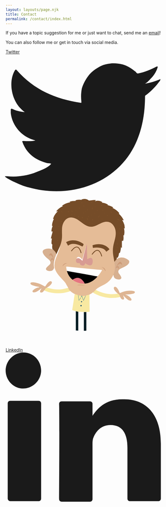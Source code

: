```yaml
---
layout: layouts/page.njk
title: Contact
permalink: /contact/index.html
---
```

If you have a topic suggestion for me or just want to chat, send me an [email](mailto:frontrowgreg@gmail.com)!

You can also follow me or get in touch via social media.
<div class="social-icons">
<a href="https://twitter.com/FrontRowGreg" rel="external" class="[ none ]">Twitter <svg xmlns="http://www.w3.org/2000/svg" viewBox="0 -2 33.4 29.5" overflow="visible"><path d="M33.3 3.3c-1.1.5-2.2.8-3.4 1 .5-.1 1.3-1.1 1.7-1.5.5-.6.9-1.3 1.1-2 0-.1.1-.1 0-.2h-.2c-1.3.7-2.6 1.2-4 1.5-.1 0-.2 0-.3-.1-.1-.1-.2-.3-.4-.4-.6-.5-1.2-.9-1.9-1.2-.9-.4-2-.5-3-.5-1 .1-2 .3-2.8.8-.9.5-1.7 1.1-2.3 1.9-.6.8-1.1 1.7-1.4 2.7-.2 1-.2 1.9-.1 2.9 0 .2 0 .2-.1.2-5.5-.8-10.1-2.8-13.8-7-.2-.2-.2-.2-.4 0-1.5 2.5-.7 6.4 1.3 8.3.3.3.5.5.8.7-.1 0-1.5-.1-2.7-.7-.2-.1-.2 0-.3.1v.8c.3 2.5 2 4.7 4.4 5.6l.9.3c-.5.1-1.1.2-2.6.1-.2 0-.3.1-.2.2 1.1 3.1 3.6 4.1 5.5 4.6.2 0 .5 0 .7.1-.6.9-2.7 1.6-3.7 2-1.8.6-3.8.9-5.7.7h-.5c-.1.1 0 .1.1.2.4.3.8.5 1.2.7 1.2.6 2.5 1.2 3.8 1.5 6.8 1.9 14.5.5 19.6-4.6 4-4 5.4-9.5 5.4-15 0-.2.3-.3.4-.4 1-.8 1.9-1.7 2.7-2.8.2-.2.2-.4.2-.5.1-.1.1-.1 0 0z" fill="currentcolor"></path></svg></a><svg id="avatar" class="contact" xmlns="http://www.w3.org/2000/svg" viewBox="0 0 558.89 558.89" style="right: 0%;"><defs><style>.cls-1{fill:#3d6d98}.cls-2{fill:#275d8c}.cls-3{fill:#0f4b7f}.cls-4{fill:#0f4b80}.cls-5{fill:#6198bf}.cls-opacity{opacity:0}.cls-6{fill:#754c28}svg .cls-7{fill:#f8e9a1!important}svg.light .cls-7{fill:#374785!important}.cls-8{fill:#081e25}.cls-9{fill:#5d5a58}.cls-10{fill:#e5bc97}.cls-11{fill:#d7b090}.cls-12{fill:#deb593}.cls-13{fill:#fefefe}.cls-14{fill:#94a4ae}.cls-15{fill:#84a1b3}.cls-16{fill:#915c33}.cls-17{fill:#8f5b32}.cls-18{fill:#905c32}.cls-19{fill:#905c33}.cls-20{fill:#8d5a31}.cls-21{fill:#8e5a31}.cls-22{fill:#8a5930}.cls-23{fill:#925d33}.cls-24{fill:#8d5a32}.cls-25{fill:#8e5b32}.cls-26{fill:#8e5a32}.cls-27{fill:#8c5931}.cls-28{fill:#6996b4}.cls-29{fill:#88572f}.cls-30{fill:#f0e7df}.cls-31{fill:#8a5830}.cls-32{fill:#8a5831}.cls-33{fill:#885730}.cls-34{fill:#895830}.cls-35{fill:#8b5930}.cls-36{fill:#87572f}.cls-37{fill:#8b5931}.cls-38{fill:#935d34}.cls-39{fill:#678191}.cls-40{fill:#0e5c8a}.cls-41{fill:#0e5c89}svg.light .cls-40,svg.light .cls-42,svg.light .cls-56{fill:#f8e9a1!important}.cls-42{fill:#094369}.cls-43{fill:#d89b93}.cls-44{fill:#e67581}.cls-45{fill:#fefdfd}.cls-46{fill:#cd9b78}.cls-47{fill:#ce9d7a}.cls-48{fill:#f2ded6}.cls-49{fill:#f5e7e2}.cls-50{fill:#d7a985}.cls-51{fill:#faf4f1}.cls-52{fill:#ebcec3}.cls-53{fill:#faf4f3}.cls-54{fill:#d8ab87}.cls-55{fill:#cc9b78}.cls-56{fill:#094268}</style></defs><g id="items"><g id="avatarPaths"><g class="leftArm" style="transform-origin: 0px 0px 0px;" data-svg-origin="233.05999755859375 342.9496307373047" transform="matrix(1,0,0,1,0,0)"><path class="cls-7" d="M148.71,344c-5.65,1.21-7.65,6-10.13,10.32a105,105,0,0,0,30,8.83,133.74,133.74,0,0,0,62-5.38,5.08,5.08,0,0,0,2.48-1.16c-3.37-3.29-5.49-7.43-7.88-11.39A183.3,183.3,0,0,1,203,350a112.39,112.39,0,0,1-45.75-3.39C154.37,345.79,151.55,344.88,148.71,344Z"></path><path class="cls-12" d="M121.27,343.09a36,36,0,0,0-22.46,10.53c-1.59,1.57-2.92,3.41-1.68,5.68s3.56,2.16,5.68,2c7.88-.77,13.82-5.55,20-9.85,2-1.37,3.84-2.91,5.76-4.38a.44.44,0,0,1,.68.1c.11.15.05.32-.11.47-1.84,3-4.19,5.69-5.06,9.23-.82,3.31.57,5.23,4,5.25,3.83,0,6.29-2.4,8.55-5.07.72-.85,1.33-1.78,2-2.67,1.71-.72,2.07-2.52,3-3.84,1.63-2.25,3-4.66,6.06-5.35a1.26,1.26,0,0,0,1.06-1.13c5.9-3.27,11.28-7.16,15.37-12.63a14.14,14.14,0,0,0,1.08-1.61c1.86-3.28,1.88-5.44.11-7.15s-5.09-1.92-7.8-.18c-5.28,3.4-8.86,8.41-12.16,13.61-3,4.73-3,4.87-7.66,2.12-8.77-5.18-17.88-9.48-28-11.44-4.93-1-9.87-1.83-14.91-1.45-2.21.17-4.88.21-5.48,2.87-.56,2.51,1.16,4.29,3.2,5.69a22.92,22.92,0,0,0,5.29,2.47,123.85,123.85,0,0,0,23.47,5.79c.7.56,1.6.51,2.39.82C122.84,342.76,122,342.39,121.27,343.09Z"></path></g><g id="shirt"><g class="leftLeg"><path class="cls-8" d="M290.61,432h-5.29c-3.66,0-3.66,0-3.66,3.55V499.6c2.23,0,4.46-.1,6.68,0,1.93.12,2.31-.7,2.3-2.44-.07-10.13,0-20.25,0-30.38Z"></path></g><g class="rightLeg"><path class="cls-8" d="M261.58,499q0-33,.05-66.07c0-2-.54-3.08-2.72-3.25s-4.18-.7-6.27-1.06q0,34.91.05,69.83Z"></path></g><path class="cls-7" d="M291.22 432.05 c 2.86 -0.2 5.73 -0.58 8.6 -0.56 c 2.15 0 2.61 -0.82 2.58 -2.81 c -0.25 -16.24 -0.4 -32.49 -0.57 -48.73 c 0 -3.53 0 -7.06 -0.05 -10.59 a 1.08 1.08 0 0 0 -1 -0.38 c -4.11 1.28 -8.42 1.82 -12.46 3.35 c -2.58 4.74 -4.26 9.89 -6.63 14.73 a 22.7 22.7 0 0 1 -1.31 2.73 c -1.41 -4.25 -3 -8.19 -4.3 -12.24 c -0.33 -1 -0.52 -2.41 -1.86 -2.52 c -1.17 -0.1 -1.57 1.15 -2.11 2 s -0.95 1.6 -1.48 2.37 c -1.86 3.5 -4 6.86 -6.27 10.61 c -0.83 -5 -1.4 -9.61 -2.08 -14.22 a 16.09 16.09 0 0 0 -1.11 -4.83 c -4 -1.85 -8 -3.52 -12.44 -3.75 q -2.67 17 -5.34 34.08 c -1.16 7.42 -2.32 14.84 -3.54 22.25 c -0.26 1.53 0.56 2 1.74 2.26 l 11 2.87 c 1.17 1.28 2.8 1.32 4.33 1.62 c 3.39 0.67 3.68 1 30.08 1.71 Z"></path><path class="cls-opacity hide" d="M281.12,499.61c0-21.49,0-43,0-64.46,0-2.17-.19-3.19-2.88-3.34a90.51,90.51,0,0,1-14.11-1.38c-2-.44-2.05.74-2,2.21,0,9.67,0,19.34,0,29v37.39C268.43,500.19,274.79,499.4,281.12,499.61Z"></path></g><g class="rightArm"><path class="cls-12" d="M412.41,378.26c.92,1.49,1.8,3,2.77,4.47a9.78,9.78,0,0,0,4.53,4c1.86.73,3.84,1.15,5.55-.23s1.3-3.37.89-5.18c-.73-3.25-2.24-6.22-3.17-9.56,1.56,1.64,3.21,3.21,4.67,4.93a73.45,73.45,0,0,0,12,10.78,19.15,19.15,0,0,0,7.88,3.39c1.93.38,3.79.4,5.06-1.29s.63-3.66-.44-5.2a36.33,36.33,0,0,0-12.68-11.52,47.78,47.78,0,0,0-9.59-3.8c4.81-.15,9.6-.44,14.39-.73a83.73,83.73,0,0,0,14-2,15.66,15.66,0,0,0,3.66-1.31c1.87-1,3.56-2.36,3.46-4.66s-2.22-3.06-4.09-3.59c-6.65-1.88-13.45-1.51-20.21-1-9.64.74-18.74,3.69-27.56,7.49-2.17.94-2.91.14-3.64-1.71-2.32-5.89-4.78-11.71-9.07-16.53a10.45,10.45,0,0,0-4.71-3.31c-4.33-1.3-7.51,1.72-6.38,6.09,1,3.79,3.28,6.88,5.7,9.81A61,61,0,0,0,404,366a1.59,1.59,0,0,0,.87,1.33c3.77,1.67,4.85,5.24,6.15,8.65A4.66,4.66,0,0,0,412.41,378.26Z"></path><path class="cls-7" d="M412.41,378.26c-1.49-5-3-10-8.43-12.29a114.7,114.7,0,0,1-25.23,1.82c-15.34-.4-29.87-4.25-43.87-10.35a104,104,0,0,1-10.71-5.37l-10.25,9.55c3.05,2.81,6.86,4.38,10.51,6.15a135.32,135.32,0,0,0,49.87,13.57,130.76,130.76,0,0,0,35.37-2.66C410.57,378.5,411.5,378.4,412.41,378.26Z"></path></g><g class="hair"><path class="cls-6" d="M399.52,242.18c.47-2.15.93-4.3,1.4-6.48,2.38,1.67,2.4,1.68,3.72-1A34.06,34.06,0,0,0,408,222.09c0-.75-.32-1.66,1-1.88,2.13-.35,3-2,3.52-3.88a86.39,86.39,0,0,0,2.82-17.3c.72,0,.75.7,1.15,1s.9,1.12,1.6.91.53-1.12.53-1.71c0-6.05,0-12.1,0-18.15a17.41,17.41,0,0,1,.62-5.79c3.13,1.76,3.9,1.49,4.61-2.17,1.12-5.7.81-11.45-.09-17.47l2.35,1.51c2.34-9.1,2-18-.05-27.23l2.77,2.16c.26-5-.73-9.57-1.41-14.16a68.07,68.07,0,0,0-7.77-17.11c2.15,0,3.54,1.25,5.69,1.78a67.83,67.83,0,0,0-18.18-24.53c2.92-1.31,2.88-1.28.75-3.58a72.36,72.36,0,0,0-22.77-16.72c-.14-.07-.21-.29-.33-.46.83-.57,2-.22,2.81-1.25-6.36-4.43-13.53-6.84-21.26-8.62L368.93,46a48.68,48.68,0,0,0-23.52-7.6c.95-.64,2.28-.16,3.15-1.39-8.48-5.36-17.32-7.15-27.11-3.16.76-2.08,2.45-2.76,4.12-3.87-5.13-1.47-10.05-.33-14.92-.13a76.52,76.52,0,0,0-9.37,1.22c-1.34.22-2-.64-2.92-1.26-7.61-5.29-15.83-5.72-24.44-3-.4.13-1.07.18-.81.79.12.28.79.33,1.21.48a1.79,1.79,0,0,0,1.26.78,10.31,10.31,0,0,1-1.73-.23,52.72,52.72,0,0,0-20.44,1c-2.44.64-2.45.62-.46,2.84-7.94-.31-15.52.12-23.19,2.86l3.38,1.8c-2.45.58-4.43,1-6.4,1.52a70.25,70.25,0,0,0-20.9,9c-2.77,1.76-2.76,1.78,0,3.69a66,66,0,0,0-24.27,19l6.38-.7a65.43,65.43,0,0,0-13.53,17.54l-3.06,7.76c-.31.79-.74,1.75-.19,2.39s1.39-.58,2.45-.27a61.34,61.34,0,0,0-5.73,15.77,44.89,44.89,0,0,0-.92,8c0,2.24,0,2.24,2.6,1.18-2.06,5.07-3.81,10-4.4,15.26-.08.73-.22,1.47-.23,2.21,0,3.61.71,4.1,4.51,2.48-.79,3.11-1.47,5.91-2.2,8.7-1.21,4.57-2.78,9.05-3.57,13.73-.18,1-1.08,2.3-.1,3.13s1.76-.68,3-.72A118.17,118.17,0,0,0,165,183.17c0,2.25.31,4.33,2.45,5.54,1.18.67.66,1.5.55,2.39-.66,5.28-.84,10.55.88,15.71l.32.14a4.79,4.79,0,0,0,1.56-.41c.4.39.06.83.08,1.24a2,2,0,0,0,.12.77c2.35,2.6,5.26,4.65,7.14,7.71a34.71,34.71,0,0,1,3.1,5.88c.33.85.31,2.15,1.79,2.07,2.59-3.23,3.62-7.25,5.37-10.91,2.63-5.51,5.24-11.05,7.41-16.78a25,25,0,0,0,1.3-3.23,94,94,0,0,0,6.45-25.93,34,34,0,0,0,.19-3.91c0-10-.21-19.93.06-29.89.28-10.63,2.94-20.62,9.54-29.25,5.59-7.31,13-11.53,22.2-11.64,7.42-.09,14.21,2.62,20.64,6.2,7.35,4.09,13.8,9.48,20.54,14.46a84.86,84.86,0,0,0,16.06,9.55c10.6,4.7,21.19,4,31.72-.33,6.55-2.71,12.73-6.19,19.11-9.23,6.19-3,12.6-5.26,19.55-5.18,11.82.15,20.67,5.57,26.37,15.89,6.59,11.94,7.71,24.68,5.08,37.91-1.84,9.32-4.35,18.49-6.61,27.71-3.5,14.22-3.06,28.42-.49,42.66,1.06,5.87,2.11,11.73,3.22,17.59,1.35,2.12,1.73,2.21,3,.38a37.87,37.87,0,0,1,4.87-6C399.08,243.74,399.74,243.15,399.52,242.18Z"></path><path class="cls-9" d="M273.85,28.6c.67.69,1.46.6,2.64.28l-2.17-.83Z"></path><path class="cls-16" d="M339.27,83.05a33.75,33.75,0,0,0-6.93,11.59C334.63,90.76,337,86.92,339.27,83.05Z"></path><path class="cls-17" d="M278.82,40.09a26,26,0,0,0-8.92-1.78A26,26,0,0,0,278.82,40.09Z"></path><path class="cls-18" d="M410.18,101.88l-7.66-4.74-.4.65,7.67,4.78Z"></path><path class="cls-19" d="M311.55,56.84v9.65a77.88,77.88,0,0,1,1-9.6Z"></path><path class="cls-20" d="M364.3,54.08c2.62.91,5.07,2.35,7.93,2.22A21.06,21.06,0,0,0,364.3,54.08Z"></path><path class="cls-18" d="M296,100.2q-1.51-3.84-3.05-7.67c0,2.93,1.46,5.28,2.26,7.9Z"></path><path class="cls-17" d="M377.55,71.71l6.31,3.17a10.84,10.84,0,0,0-6.05-3.83Z"></path><path class="cls-16" d="M314.22,33.9l-7,4.23.35.59,7.1-4.22Z"></path><path class="cls-21" d="M283.34,30.75a9.23,9.23,0,0,0,7,2.19Z"></path><path class="cls-19" d="M222.71,69.34a7.59,7.59,0,0,0,6.54,3C227.2,71.1,224.55,71,222.71,69.34Z"></path><path class="cls-17" d="M400.34,196.81a7.29,7.29,0,0,0,3.68,5.51Z"></path><path class="cls-16" d="M343,49.13l6.8,1.23A8.65,8.65,0,0,0,343,49.13Z"></path><path class="cls-22" d="M282.87,105.5c-.93,1.65-.51,3.41-.63,5.57C284,109.09,283.25,107.27,282.87,105.5Z"></path><path class="cls-20" d="M267.11,60.07c-1.22-2.39-3.19-3-4.73-4.18C263.52,57.44,264.48,59.15,267.11,60.07Z"></path><path class="cls-18" d="M396.53,206.16c.85,2.11,1.45,4.32,3.28,5.8A14.9,14.9,0,0,0,396.53,206.16Z"></path><path class="cls-19" d="M413.29,136.47c-1.42-2-2.35-4.35-4.5-5.78C410.25,132.66,411.06,135.09,413.29,136.47Z"></path><path class="cls-17" d="M197.92,107.87a14.1,14.1,0,0,0,4.92-2.44l-.31-.62-4.92,2.41Z"></path><path class="cls-20" d="M297.32,85.88c0,2.16.1,4.11,2,5.38Z"></path><path class="cls-17" d="M241.65,71.15c-1.24-1.65-3-2.46-5.43-3.38C237.77,70.09,240,70.19,241.65,71.15Z"></path><path class="cls-23" d="M273.75,89.75A52,52,0,0,1,278,95.43C277.74,93,276.8,91.72,273.75,89.75Z"></path><path class="cls-24" d="M312.12,102.92c1.49-1.41,1.29-3.38,1.8-5.14C312.32,99.13,312.5,101.1,312.12,102.92Z"></path><path class="cls-17" d="M260.74,86.57c1,1.59,1.75,3.42,3.73,4.62C263.94,88.83,262.28,87.74,260.74,86.57Z"></path><path class="cls-16" d="M369,87.48a8.55,8.55,0,0,0-5.44-3.64Z"></path><path class="cls-23" d="M411.59,151c-1-1.81-1.65-3.86-3.35-5.19A11.27,11.27,0,0,0,411.59,151Z"></path><path class="cls-16" d="M403.55,190.16c0-2.15-1.1-3.78-2-5.53l-.62.28Z"></path><path class="cls-17" d="M295.7,66.82a7.93,7.93,0,0,0-1.57-5A8.27,8.27,0,0,0,295.7,66.82Z"></path><path class="cls-16" d="M324.76,52.24a11.69,11.69,0,0,0-4.14,4.12Z"></path><path class="cls-25" d="M193.52,123.29c-1.51.54-3.23.6-4.86,2.37A8.49,8.49,0,0,0,193.52,123.29Z"></path><path class="cls-26" d="M251.27,83.84c-1.2-1.1-2.17-2.44-3.94-2.73C248.71,82,249.35,83.73,251.27,83.84Z"></path><path class="cls-26" d="M283.1,52c-.84-1.51-2.45-1.72-3.81-2.37A5.19,5.19,0,0,0,283.1,52Z"></path><path class="cls-23" d="M169.83,120.35l2.3-4.57A5.62,5.62,0,0,0,169.83,120.35Z"></path><path class="cls-27" d="M235.08,81c1.35.61,2.61,1.47,4.34,1C238.09,80.64,236.45,81.29,235.08,81Z"></path><path class="cls-27" d="M192.77,78.79c-1.67-1.42-3.24-.93-4.65-1.22C189.31,78.55,190.68,78.86,192.77,78.79Z"></path><path class="cls-21" d="M199.8,70.44c1.35,1.64,2.61,2,4.3,2.67C203.09,71.28,201.79,71,199.8,70.44Z"></path><path class="cls-25" d="M185.37,176.63c1.88-1,2.18-2.33,2.87-4C186.38,173.56,186.24,175,185.37,176.63Z"></path><path class="cls-16" d="M402.8,80.68l-3.19-2.31C400.26,79.82,401.09,81,402.8,80.68Z"></path><path class="cls-17" d="M167.41,161.05c1-1,1.34-2.27,1.73-4.2C167.6,158.26,167.57,159.67,167.41,161.05Z"></path><path class="cls-20" d="M272.84,100.48c.44,1.09.88,2.18,1.33,3.27l.67-.25C274.44,102.4,274.5,101.12,272.84,100.48Z"></path><path class="cls-21" d="M330.9,65.74c-1.27.55-1.61,1.61-2.08,3.05C330.56,68.13,330.53,66.78,330.9,65.74Z"></path><path class="cls-26" d="M214.16,84.09c1.12.13,2.17,1.33,3.75.48C216.68,83.43,215.39,84.07,214.16,84.09Z"></path><path class="cls-18" d="M412.37,120.53l3.21,2.44c-.47-1.34-1.65-2.12-2.7-3Z"></path><path class="cls-19" d="M409.19,172.48c-.4,1.57.76,2.3,1.8,3.13Z"></path><path class="cls-25" d="M335.87,106a3.75,3.75,0,0,0-2.63-2.55C333.77,105,335,105.31,335.87,106Z"></path><path class="cls-17" d="M312,111.7a4.67,4.67,0,0,0-1.16,3.32A3.23,3.23,0,0,0,312,111.7Z"></path><path class="cls-19" d="M180.45,137.88a7.71,7.71,0,0,0-1.67,4.19C179.87,140.64,180.48,139.77,180.45,137.88Z"></path><path class="cls-28" d="M168.79,206.78a4.05,4.05,0,0,0,2.23,1.27l.06-.13a2.35,2.35,0,0,0,0-2.23Z"></path><path class="cls-20" d="M169.37,173a7,7,0,0,0-1.64,3.86C169.07,175.72,169.21,174.78,169.37,173Z"></path><path class="cls-25" d="M320.35,74.63a3.74,3.74,0,0,0,.72,3.31C321.74,76.51,320.69,75.66,320.35,74.63Z"></path><path class="cls-25" d="M191,137.45a5.54,5.54,0,0,0-2.31,3C190.06,139.42,190.89,139,191,137.45Z"></path><path class="cls-29" d="M354.73,76.34a1.86,1.86,0,0,0,2.06-.07c0-.18,0-.44-.1-.49C355.89,75.34,355.17,75.32,354.73,76.34Z"></path><path class="cls-17" d="M203.09,61.72a5.64,5.64,0,0,0,3.52-1.1C205.2,60.21,204.41,60.71,203.09,61.72Z"></path><path class="cls-24" d="M178.34,88.41a3.21,3.21,0,0,0-1,3.32C178.17,90.89,178.25,89.94,178.34,88.41Z"></path><path class="cls-29" d="M201,94.74c.61,1,1.31,1,2.28.47C202.62,94.26,201.9,94.39,201,94.74Z"></path><path class="cls-25" d="M403.82,108.84c-.4-1.77-1.46-2.1-2.19-2.73C401.76,107.28,402.62,107.78,403.82,108.84Z"></path><path class="cls-16" d="M181.9,156.11l-1.57,3.21A2.84,2.84,0,0,0,181.9,156.11Z"></path><path class="cls-30" d="M195.18,196.22c.16.38.32.75.49,1.12.48-1.27,1.49-2.47.56-4Z"></path><path class="cls-31" d="M332.55,37c-.35,0-.8,0-.79.52s.44.51.79.51.8,0,.8-.51S332.92,37,332.55,37Z"></path><path class="cls-26" d="M195.27,162.29c-1.41.48-1.41,1.36-1.88,2.1C194.8,164.4,194.83,163.5,195.27,162.29Z"></path><path class="cls-32" d="M351.66,65.63a2,2,0,0,0-2.48.71A2,2,0,0,0,351.66,65.63Z"></path><path class="cls-26" d="M260.44,73c-.16-.78-.32-1.61-1.43-1.76C258.93,72.38,259.73,72.68,260.44,73Z"></path><path class="cls-24" d="M186.88,87.09c.5,1,1.26.64,2,.39C188.33,87,187.85,86.37,186.88,87.09Z"></path><path class="cls-21" d="M254.27,66.9c-.37-1.29-1.09-1.5-2.08-1.76C252.41,66.47,253.25,66.5,254.27,66.9Z"></path><path class="cls-16" d="M192.31,149a3.14,3.14,0,0,0-1.54,2.27A2.38,2.38,0,0,0,192.31,149Z"></path><path class="cls-19" d="M300.49,109.45c-1.16.62-.94,1.49-.7,3C300.12,111,300.31,110.24,300.49,109.45Z"></path><path class="cls-25" d="M281.63,77.08c-.3-1.24-.47-2-1.36-2.38C279.76,75.85,280.53,76.32,281.63,77.08Z"></path><path class="cls-18" d="M348.43,99.07c-.13-1.06-.83-1.53-1.85-2.33A2.91,2.91,0,0,0,348.43,99.07Z"></path><path class="cls-23" d="M185.09,102c1.2.49,1.66,0,2.3-.3C186.47,100.78,185.94,101.36,185.09,102Z"></path><path class="cls-33" d="M220.19,48.5c-.22.57.1.68.35.66s.83-.06,1-.28c.27-.39-.08-.7-.48-.69A2.87,2.87,0,0,0,220.19,48.5Z"></path><path class="cls-17" d="M182.51,114.35c-1-.48-1.5,0-2.16.55A1.52,1.52,0,0,0,182.51,114.35Z"></path><path class="cls-34" d="M221,85.66a2,2,0,0,0,1.57,1.43C222.83,85.82,222,85.9,221,85.66Z"></path><path class="cls-35" d="M309.53,82.19l.89,2.56A1.83,1.83,0,0,0,309.53,82.19Z"></path><path class="cls-36" d="M191.42,183.16a1.33,1.33,0,0,0-1.16,1.25c0,.11.5.37.53.34C191.19,184.31,191.72,183.91,191.42,183.16Z"></path><path class="cls-37" d="M399.25,158c0-.38.15-.69.05-.79a4,4,0,0,0-.85-.5c-.07.2-.26.52-.18.6A5.91,5.91,0,0,0,399.25,158Z"></path><path class="cls-16" d="M268.37,98.8c.21-.39.43-.62.39-.77-.09-.31-.25-.73-.49-.84-.58-.25-.52.3-.46.58A4.53,4.53,0,0,0,268.37,98.8Z"></path><path class="cls-23" d="M302.63,111.72l.92-2.73A2,2,0,0,0,302.63,111.72Z"></path><path class="cls-26" d="M196.73,115.69a8.68,8.68,0,0,0-.67,1c-.13.28,0,.59.32.47a1.62,1.62,0,0,0,.73-.69C197.17,116.36,196.93,116.08,196.73,115.69Z"></path><path class="cls-35" d="M194.8,86.32c-.8-.24-1.42-.34-1.59.09-.28.74.3.66.75.49A6.54,6.54,0,0,0,194.8,86.32Z"></path><path class="cls-38" d="M288.41,70.88c.27-.81-.18-1.65-.58-1.6-1,.14-.05.7,0,1.07C287.85,70.53,288.17,70.67,288.41,70.88Z"></path><path class="cls-27" d="M243.82,44.8l.59-.44c-.17-.18-.32-.44-.52-.5s-.36.21-.54.33Z"></path><path class="cls-39" d="M171,205.69c0,.75,0,1.49,0,2.23a2.37,2.37,0,0,0,.39-2.29s-.15-.11-.22-.1S171.11,205.63,171,205.69Z"></path><path class="cls-37" d="M192.6,63.36a5.23,5.23,0,0,0-.48.9c-.12.34.16.55.41.35a2.26,2.26,0,0,0,.48-.91S192.81,63.53,192.6,63.36Z"></path><path class="cls-20" d="M396.81,224c.17.16.33.44.53.46a.35.35,0,0,0,.33-.54c-.11-.21-.39-.33-.6-.48Z"></path><path class="cls-38" d="M169.15,133.53l.33.38a4.45,4.45,0,0,0,.6-.79c.16-.32-.07-.57-.36-.39S169.33,133.26,169.15,133.53Z"></path><path class="cls-16" d="M389.1,111a5.94,5.94,0,0,0,.58-.86,2.41,2.41,0,0,0-.74-.75c-.37-.15-.41.19-.32.46S388.9,110.58,389.1,111Z"></path></g><path class="cls-14" d="M121.27,343.09h3.17c-1.23-.75-2.1-1.18-3.18-1C121.26,342.44,121.27,342.77,121.27,343.09Z"></path><path class="cls-15" d="M129.11,347.6c.46-.4,1.25-.86.61-1.45-.34-.33-.9.39-1.18.88Z"></path><g class="shirtCollarAndButtons"><path class="cls-40" d="M288.41,372.74l-.61.06c-1.11.53-1.46,1.61-1.91,2.64-1.74,4-3.41,8-5.36,12.46-1.44-4.22-2.82-8-4.21-11.84-.62-1.69.74-2,1.51-2.81a16.84,16.84,0,0,0-5-.32,6.28,6.28,0,0,1-1.17,3.51,3.48,3.48,0,0,0-.82,2.75l.25.3c1.61-.95,1.62-3.11,3.39-4.26l5.9,16.47C283.36,384.92,286.32,379,288.41,372.74Z"></path><path class="cls-40" d="M262.74,371.58a2,2,0,0,0-1.75-.42q1.38,10.09,2.77,20.2c2.77-3.93,5.74-7.49,7.32-11.87l0,0c-1.35-.21-1.67.93-2.2,1.73-1.42,2.15-2.64,4.44-4.16,6.86C264.18,382.36,262.79,377.05,262.74,371.58Z"></path><path class="cls-41" d="M269.14,409.37a2.43,2.43,0,0,0,2.49,2.29,2.24,2.24,0,0,0,2.18-2.4,2.07,2.07,0,0,0-2.13-2.35C270.16,406.84,269.31,407.71,269.14,409.37Z"></path><path class="cls-42" d="M271.62,395.14c.37,2.58,1.69,2.3,3.32,1.11a1.54,1.54,0,0,0-.83-2.46C272.84,393.27,272,393.79,271.62,395.14Z"></path><path class="cls-41" d="M271.62,395.14c2.14-1.79,2.81-1.56,3.32,1.11,1.25-1.6.39-2.6-1.11-3S271.38,393.36,271.62,395.14Z"></path><path class="cls-7" d="M262.74,371.58c-2,.49-.64,1.89-.55,2.69.54,4.93,1.28,9.83,2,15.23,3.06-3.26,4.09-7.25,6.84-10a10.45,10.45,0,0,1,2-4.08c.61-.89,1-1.76-.26-2.45Z"></path><path class="cls-7" d="M277.83,373.25c-2.69-.26-3.09.81-2.15,3.2,1.65,4.18,3.06,8.46,4.79,13.31,2.59-6,5-11.49,7.33-17Z"></path><path class="cls-56" d="M271.48,407.57c-.86.3-1.6.66-1.49,1.71a1.45,1.45,0,0,0,1.65,1.44,1.42,1.42,0,0,0,1.44-1.64A1.63,1.63,0,0,0,271.48,407.57Z"></path></g><g class="facialFeatures"><g class="face"><path class="cls-10" d="M288.41,372.74a133.44,133.44,0,0,0,13.37-3.38,53.93,53.93,0,0,0,12.14-7.74c4.36-2.18,7.4-5.76,10.25-9.55A54.73,54.73,0,0,1,338.09,342c8-4.29,16.49-7.73,24-12.86,11.24-7.63,19.85-17.49,25.2-30.07a6.14,6.14,0,0,0,2.46-3.26c4.25-10.7,5.15-21.83,4.18-33.19-.09-1-.22-2-.31-3.05-.28-3.23-.66-6.45-2.4-9.31-1.15-6.77-2.17-13.56-3.45-20.31-3-15.95-1.78-31.6,2.5-47.18,2.72-9.92,5.6-19.86,6.14-30.2.69-13.06-2.06-25.3-10.94-35.3s-20-11.78-32.38-8.44c-6.33,1.7-12.09,4.76-17.89,7.73-6.29,3.22-12.6,6.44-19.56,8-10.71,2.38-20.42-.4-29.61-5.86-8.19-4.87-15.31-11.21-23.18-16.5-7.39-5-15.1-9.15-24.2-10-10.65-1-19.1,3-25.64,11.17-6.85,8.53-9.61,18.59-10,29.31-.27,6.6-.26,13.22,0,19.82.54,14.12-1.4,27.79-6.78,40.92.41,1.57-.75,2.74-1.08,4.12-3.43,12.41-8.16,24.35-13,36.26-3.73,9.19-6.82,18.58-7.17,28.56a45.36,45.36,0,0,0,4.77,21.6,97.18,97.18,0,0,0,15.06,21.74c8,9,16.85,17.37,23.68,27.43,2.19,4.09,5,7.82,6.77,12.14,1.44,4.62,3.6,8.73,7.88,11.39,4.5,4.55,9.92,7.75,15.6,10.56l12.25,4a5.42,5.42,0,0,0,2,1.06,47.52,47.52,0,0,0,9.72,1.35,15.32,15.32,0,0,1,5.14.34c3.29.56,6.5,0,9.71-.62A4.06,4.06,0,0,0,288.41,372.74Z"></path></g><g class="leftEar"><path class="cls-11" d="M182.69,224a33.07,33.07,0,0,0-11.67-16c-.34-1.13-1.49-.85-2.23-1.27l0,0c-9.08-3.86-18.27-3.74-27.47-.6-7.74,2.63-9.9,8-6.3,15.29,3.78,7.7,10.05,13.29,16.38,18.76,3.45,3,7.24,5.56,9.19,9.92,1.77,3.94,1.26,8-1.8,11.06-2.49,2.49-5.21,4.76-7.81,7.16-1,1-2,2-2.94,3-4.62,5.14-3.51,9.59,3,11.93a23.23,23.23,0,0,0,12.59,1c3.54-.71,6.6-2.32,8.35-5.88.7-1.44,1.18-3.15,2.7-4.1,1.12-2.12.11-4.24-.2-6.27-1-6.56-.18-13,1.07-19.37a107.3,107.3,0,0,1,6.67-21.24C182.68,226.37,183.43,225.29,182.69,224Z"></path><path class="cls-55" d="M154.88,230a6.16,6.16,0,0,0,1.09-.32c5.14-2.86,8.21-2.16,11.63,2.64a27.52,27.52,0,0,1,4.24,10.86c-.65-1-1.28-2-2-2.92-1.7-2.38-4.14-2.35-5.55.15s-2.15,5.45-3.15,9.05c6.27-8.11,7.32-8.12,12.8-.15-1.73-9.16-2-18-6.84-25.67-2.12-3.33-5.5-3.58-8-.52A19.33,19.33,0,0,0,154.88,230Z"></path></g><g class="rightEar"><path class="cls-11" d="M391.26,250.28a87.51,87.51,0,0,1,2.13,25.08c-.48,8.26-2.15,16.3-6.06,23.73,1.83.22,1.37,2,1.48,2.85,1.16,9.09,8.2,11.59,15,12.74a17.91,17.91,0,0,0,9-.66c3.4-1.18,4.51-3.57,3.49-7s-3.15-6.5-5.17-9.51c-.52-.77-1.05-1.53-1.63-2.25-8.16-10-1.68-16.55,6.18-20.1,5.42-2.46,10.89-4.76,16-7.88,4.46-2.73,8.76-5.67,11.68-10.15,2.77-4.24,2.48-9-1.48-12-10.68-8.1-22.35-12-35.66-6.92-2.46.94-4.45,2.68-6.71,4-2.46,2.7-5.13,5.21-6.87,8.52C391.85,252.2,391.72,250.47,391.26,250.28Z"></path><path class="cls-55" d="M395.59,275.45c8.48-7,9.83-3.28,12.31,4.6,0-3.48.37-6.23-.38-9-1.15-4.33-2.95-5-6.41-2.28a7.48,7.48,0,0,1-1.82,1.29c2.72-4.66,5.54-9.33,11-11.15,3.26-1.07,5.61.19,9.33,4.22-.65-3.79-1.49-7.13-3.7-10a4.49,4.49,0,0,0-6.48-.61,26.14,26.14,0,0,0-5.92,6.94A93.25,93.25,0,0,0,395.59,275.45Z"></path></g><g class="leftCheek"><path class="cls-13" d="M182.69,224c-2.75,7.19-5.59,14.33-7.34,21.88a64.28,64.28,0,0,0-.66,28.41,66.27,66.27,0,0,0,18.25,34.06c8.35,8.41,17.66,15.83,25.55,24.72-2.19-5.25-6.06-9.28-9.76-13.4-7.93-8.83-16.52-17.08-23.17-27-5.74-8.59-9.64-17.85-9.9-28.23a59.92,59.92,0,0,1,3.45-20.18c3.36-10.24,7.91-20,11.48-30.18a127.23,127.23,0,0,0,5.08-16.75c.23-.55.5-1.11-.49-1.12Q188.93,210.13,182.69,224Z"></path></g><g class="teeth"><path class="cls-13" d="M330.8,304.11c5-4.66,8.76-10.31,12.45-16,1.11-1.71,2.13-3.49,3.18-5.25.78-1.31.87-2.12-1.12-2.29q-18.85-1.62-37.7-3.41-23.53-2.19-47.09-4.48c-12.55-1.22-25.1-2.51-37.65-3.76-.46-.05-.93-.05-1.39-.06-3.67-.13-3.87.1-3.27,3.66.51,3,1,6,1.53,9a3.65,3.65,0,0,0,1.53,2.83c1,1.36,2.59,1.38,4,1.63,22.46,4,44.89,8.08,67.34,12.11,10.73,1.92,21.43,3.92,32.17,5.78C326.77,304.25,328.77,305.14,330.8,304.11Z"></path></g><g class="mouth"><path d="M330.8,304.11q-32-5.75-64.08-11.51-22.73-4.08-45.45-8.21c-1.22.79-.27,1.67,0,2.44A58.89,58.89,0,0,0,240.93,316c1.14.39,2-.32,2.8-.87a38.59,38.59,0,0,1,6.4-3.35c9-3.73,17-2,24.12,4.58a45.35,45.35,0,0,1,8.08,10.22,9.66,9.66,0,0,0,2.58,3.23c12.83-.79,23.81-6.11,33.74-13.88C323.11,312.4,327.49,308.79,330.8,304.11Z"></path></g><g class="nose"><path class="cls-43" d="M289.51,195.08v.54c-.46,2.48-1.23,4.89-1.89,7.33a26,26,0,0,1-.62,2.78c-.33,1.5-.93,2.91-1.32,4.38-.37,1.94-1.13,3.77-1.44,5.72-2.61,9.15-5,18.38-7.55,27.53-.88,3.12-.92,3.13-3.32.75-3.07-3.06-6.47-5.61-10.86-6.35-2.76-.47-5.39-.18-7.07,2.55a13,13,0,0,0-2.13,9.51c.88,5.64,6,6.85,12.11,6.53,1.84-.1,2.17-.29,1.86,1.73a4.4,4.4,0,0,0,2.07,4,14.31,14.31,0,0,0,10,2.75c3.29-.32,5.26-2.54,6.18-5.64a4.35,4.35,0,0,1,1-2.38c4.15,2.75,8.36,5.54,13.23,6.88,7.32,2,11.35-.5,13-7.92a29.34,29.34,0,0,0,.09-12.65c-1-4.72-4.81-6.67-9.85-5.37a23.37,23.37,0,0,0-7.25,3.44c-2.05,1.39-2.39.47-2.33-1.39.39-12.73-.84-25.44-.58-38.17.1-4.61.22-9.24-.79-13.81-1.21.31-.36,1.52-.8,2.19C290.41,191.62,290.68,193.6,289.51,195.08Z"></path><path class="cls-45" d="M255.44,240.31c4-3,7.91-2.3,11.93-.07,3.36,1.87,5.84,4.75,9,7.73,2.8-11.08,5.48-21.64,8.15-32.19.25-.56.54-1.14-.51-1.1l-8,28.41c-2.41-2-3.87-4.53-6.24-6.14a19.69,19.69,0,0,0-4.54-2.65C260.47,232.68,256.3,235.24,255.44,240.31Z"></path><path class="cls-48" d="M287.84,202.89c.91-2.34,1.87-4.67,1.67-7.27a34.31,34.31,0,0,0-2.19,7.3C287.51,203.16,287.68,203.16,287.84,202.89Z"></path><path class="cls-49" d="M284,214.68l.51,1.1a23.21,23.21,0,0,0,1.6-5.65c-.18-.2-.22-.53-.54-.58Z"></path><path class="cls-52" d="M289.51,195.08c1.63-1.32,1.47-3.26,1.73-5.05C289.94,191.46,290.09,193.39,289.51,195.08Z"></path><path class="cls-53" d="M286.72,205.68h.48a4.53,4.53,0,0,0,.64-2.79,4.41,4.41,0,0,0-.52,0Z"></path><path class="cls-51" d="M285.56,209.55l.54.58c.29-1.5,1.17-2.86,1.1-4.45-.16-.27-.32-.26-.48,0A11.19,11.19,0,0,0,285.56,209.55Z"></path></g><g class="rightEyeBrow"><path class="cls-6" d="M315.54,201.28a74,74,0,0,1,24.63,0c8.74,1.61,16.66,4.73,21.64,12.75.62,1,1.1,1,1.93.33,2.93-2.28,5.84-4.62,8.87-6.77,1.39-1,1.25-1.68.3-2.85a43.76,43.76,0,0,0-19.09-13.58c-13.13-4.92-26.27-3.74-39.41.05a1.74,1.74,0,0,0-1.4,2.27c.35,2.11.77,4.21,1,6.33C314.11,201.27,314.88,201.41,315.54,201.28Z"></path></g><g class="leftEyeBrow"><path class="cls-6" d="M218,181.48a6.83,6.83,0,0,0,.32.7c2,3.38,4,6.74,5.88,10.13.56,1,1.07,1,1.92.35,8.29-6.82,17.8-6.55,27.54-4.61a82.4,82.4,0,0,1,21.2,7.56c1.63.83,2.37.55,3.22-1,3.7-6.81,3.76-6.81-3-10.8-11.48-6.79-23.74-10.53-37.22-9.43a45.66,45.66,0,0,0-18.31,5.36C218,180.54,217.93,180.68,218,181.48Z"></path></g><g class="tongue"><path class="cls-44" d="M284.91,329.77a50.06,50.06,0,0,0-8.49-12.33q-14-14.25-31.24-4.09c-1.43.84-2.83,1.74-4.25,2.6,6.66,5.75,14.57,9,22.84,11.58C270.69,329.71,277.76,330,284.91,329.77Z"></path></g><g class="rightEye"><path class="cls-6" d="M309.84,224.32a2.33,2.33,0,0,0,1.38,1.34c.79.42,1.19-.19,1.56-.73a55.29,55.29,0,0,1,7.55-8.55,18.07,18.07,0,0,1,7.31-4.46c4.12-1.18,7.23.64,9.78,3.67,3.55,4.22,5.34,9.3,6.81,14.5.33,1.2.4,2.43,2.23,1.91s.72-1.74.52-2.45c-1.48-5.49-3.44-10.78-7-15.33-4.6-5.84-10.82-7-17.27-3.17-5.16,3.07-8.79,7.64-12.28,12.36A9.07,9.07,0,0,0,309.84,224.32Z"></path></g><g class="leftEye"><path class="cls-6" d="M255,196.73c-3.81.28-7.17,2.22-10.18,4.8a56.31,56.31,0,0,0-8.57,9.54c-.61.83-1.07,1.39.08,2.24s1.61.27,2.21-.54a45.62,45.62,0,0,1,9.52-10.14c6.76-4.93,12.06-3.92,16.67,3.13a44.88,44.88,0,0,1,5.2,12.29c.28,1,.12,2.41,1.94,2s1-1.73.76-2.63c-1.78-6.3-4-12.42-8.81-17.15A11.75,11.75,0,0,0,255,196.73Z"></path></g><g class="cheeks"><path class="cls-46" d="M347.07,271.06c6,3,9.35,8.44,12.38,14.56.87-6.91-3.95-12.84-11.82-15.12C347,270.29,346.94,270.56,347.07,271.06Z"></path><path class="cls-46" d="M221.21,256.1c-8.68-.49-15.13,4.33-16.28,11.78C210.76,260.93,212.19,259.87,221.21,256.1Z"></path><path class="cls-54" d="M347.07,271.06l.56-.56c-.63-.76-1.43-.59-2.61-.39Z"></path></g><g class="chin"><path class="cls-47" d="M281.67,335.9a57.88,57.88,0,0,0-16.74-1.73,26.85,26.85,0,0,0-7.77,1.52c7.81.26,15.62-.05,23.39.77C281.17,336.76,281.73,337,281.67,335.9Z"></path><path class="cls-50" d="M281.67,335.9a1.2,1.2,0,0,1-1.12.56,11.8,11.8,0,0,0,5,1A8.77,8.77,0,0,0,281.67,335.9Z"></path></g></g></g></g></svg><a href="https://www.linkedin.com/in/greg-vissing/" rel="external" class="[ none ]">LinkedIn <svg xmlns="http://www.w3.org/2000/svg" viewBox="0 0 30.2 28.9" overflow="visible"><path fill="currentcolor" d="M30.2 17.7v10.7c0 .3-.2.5-.5.5h-5.5c-.3 0-.5-.2-.5-.5v-9.9c0-2.6-.9-4.4-3.3-4.4-1.8 0-2.8 1.2-3.3 2.4-.2.4-.2 1-.2 1.6v10.4c0 .3-.2.5-.5.5h-5.5c-.3 0-.5-.2-.5-.5 0-2.6.1-15.5 0-18.5 0-.3.2-.5.5-.5h5.5c.3 0 .5.2.5.5v2.4-.1c.9-1.3 2.4-3.2 5.8-3.2 4.3-.2 7.5 2.6 7.5 8.6zM.9 28.9h5.5c.3 0 .5-.2.5-.5V9.9c0-.3-.2-.5-.5-.5H.9c-.3 0-.5.2-.5.5v18.5c0 .2.2.5.5.5zM6.9 3.5C6.9 5.4 5.3 7 3.4 7S0 5.4 0 3.5 1.6 0 3.5 0s3.4 1.6 3.4 3.5z"></path></svg></a></div>